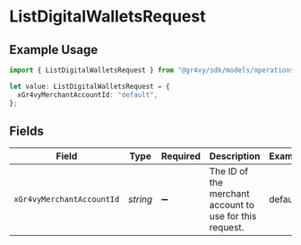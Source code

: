 # ListDigitalWalletsRequest

## Example Usage

```typescript
import { ListDigitalWalletsRequest } from "@gr4vy/sdk/models/operations";

let value: ListDigitalWalletsRequest = {
  xGr4vyMerchantAccountId: "default",
};
```

## Fields

| Field                                                   | Type                                                    | Required                                                | Description                                             | Example                                                 |
| ------------------------------------------------------- | ------------------------------------------------------- | ------------------------------------------------------- | ------------------------------------------------------- | ------------------------------------------------------- |
| `xGr4vyMerchantAccountId`                               | *string*                                                | :heavy_minus_sign:                                      | The ID of the merchant account to use for this request. | default                                                 |